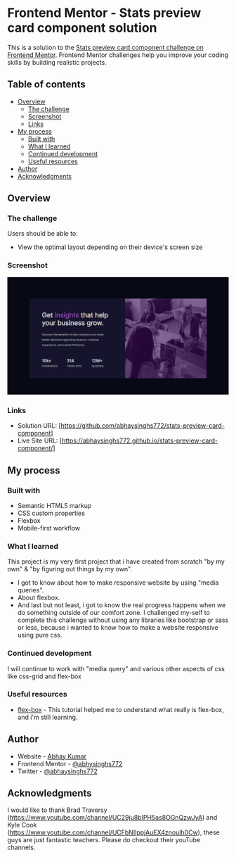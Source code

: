 # Frontend Mentor - Stats preview card component solution

This is a solution to the [Stats preview card component challenge on Frontend Mentor](https://www.frontendmentor.io/challenges/stats-preview-card-component-8JqbgoU62). Frontend Mentor challenges help you improve your coding skills by building realistic projects.

## Table of contents

- [Overview](#overview)
  - [The challenge](#the-challenge)
  - [Screenshot](#screenshot)
  - [Links](#links)
- [My process](#my-process)
  - [Built with](#built-with)
  - [What I learned](#what-i-learned)
  - [Continued development](#continued-development)
  - [Useful resources](#useful-resources)
- [Author](#author)
- [Acknowledgments](#acknowledgments)

## Overview

### The challenge

Users should be able to:

- View the optimal layout depending on their device's screen size

### Screenshot

![](images/screenshot.png)

### Links

- Solution URL: [https://github.com/abhaysinghs772/stats-preview-card-component]
- Live Site URL: [https://abhaysinghs772.github.io/stats-preview-card-component/]

## My process

### Built with

- Semantic HTML5 markup
- CSS custom properties
- Flexbox
- Mobile-first workflow

### What I learned

This project is my very first project that i have created from scratch "by my own" & "by figuring out things by my own".

- I got to know about how to make responsive website by using "media queries".
- About flexbox.
- And last but not least, i got to know the real progress happens when we do something outside of our comfort zone. I challenged my-self to complete this challenge without using any libraries like bootstrap or sass or less, because i wanted to know how to make a website responsive using pure css.

### Continued development

I will continue to work with "media query" and various other aspects of css like css-grid and flex-box

### Useful resources

- [flex-box](https://www.youtube.com/watch?v=JJSoEo8JSnc) - This tutorial helped me to understand what really is flex-box, and i'm still learning.

## Author

- Website - [Abhay Kumar](https://abhaysinghs772.github.io/My-website/)
- Frontend Mentor - [@abhysinghs772](https://www.frontendmentor.io/profile/abhaysinghs772)
- Twitter - [@abhaysinghs772](https://twitter.com/abhaysinghs772)

## Acknowledgments

I would like to thank Brad Traversy (https://www.youtube.com/channel/UC29ju8bIPH5as8OGnQzwJyA) and Kyle Cook (https://www.youtube.com/channel/UCFbNIlppjAuEX4znoulh0Cw), these guys are just fantastic teachers.
Please do checkout their youTube channels.